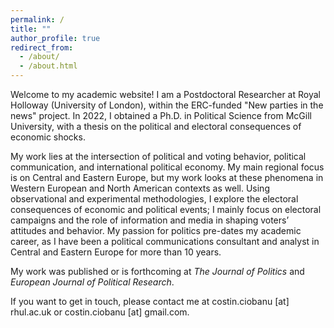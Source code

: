 ```yaml
---
permalink: /
title: ""
author_profile: true
redirect_from: 
  - /about/
  - /about.html
---
```

<p align="justify">

Welcome to my academic website! I am a Postdoctoral Researcher at Royal Holloway (University of London), within the ERC-funded "New parties in the news" project. In 2022, I obtained a Ph.D. in Political Science from McGill University, with a thesis on the political and electoral consequences of economic shocks.

My work lies at the intersection of political and voting behavior, political communication, and international political economy. My main regional focus is on Central and Eastern Europe, but my work looks at these phenomena in Western European and North American contexts as well. Using observational and experimental methodologies, I explore the electoral consequences of economic and political events; I mainly focus on electoral campaigns and the role of information and media in shaping voters’ attitudes and behavior. My passion for politics pre-dates my academic career, as I have been a political communications consultant and analyst in Central and Eastern Europe for more than 10 years. 

My work was published or is forthcoming at <em> The Journal of Politics</em>  and <em> European Journal of Political Research</em>.

If you want to get in touch, please contact me at costin.ciobanu [at] rhul.ac.uk or costin.ciobanu [at] gmail.com.

</p>